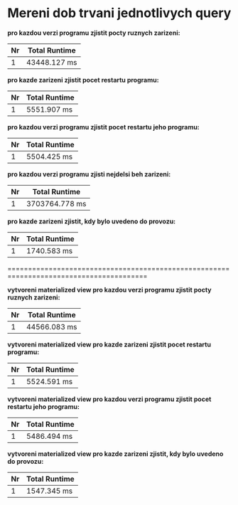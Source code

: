 # Mereni dob trvani jednotlivych query

**pro kazdou verzi programu zjistit pocty ruznych zarizeni:**  

| Nr  |Total Runtime |
| --- | ------------------ |
| 1  | 43448.127 ms        | 

**pro kazde zarizeni zjistit pocet restartu programu:**  

| Nr  |Total Runtime |
| --- | ------------------ |
| 1  | 5551.907 ms       | 

**pro kazdou verzi programu zjistit pocet restartu jeho programu:**

| Nr  |Total Runtime |
| --- | ------------------ |
| 1  | 5504.425 ms       |  

**pro kazdou verzi programu zjisti nejdelsi beh zarizeni:**

| Nr  |Total Runtime |
| --- | ------------------ |
| 1  | 3703764.778 ms       |

**pro kazde zarizeni zjistit, kdy bylo uvedeno do provozu:**

| Nr  |Total Runtime |
| --- | ------------------ |
| 1  | 1740.583 ms      | 

========================================================================================

**vytvoreni materialized view pro kazdou verzi programu zjistit pocty ruznych zarizeni:**

| Nr  |Total Runtime |
| --- | ------------------ |
| 1  | 44566.083 ms      |

**vytvoreni materialized view pro kazde zarizeni zjistit pocet restartu programu:**  

| Nr  |Total Runtime |
| --- | ------------------ |
| 1  | 5524.591 ms      | 

**vytvoreni materialized view pro kazdou verzi programu zjistit pocet restartu jeho programu:**

| Nr  |Total Runtime |
| --- | ------------------ |
| 1  | 5486.494 ms      | 

**vytvoreni materialized view pro kazde zarizeni zjistit, kdy bylo uvedeno do provozu:**

| Nr  |Total Runtime |
| --- | ------------------ |
| 1  | 1547.345 ms      | 

